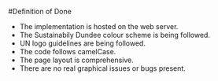 #Definition of Done

- The implementation is hosted on the web server.
- The Sustainabily Dundee colour scheme is being followed.
- UN logo guidelines are being followed.
- The code follows camelCase.  
- The page layout is comprehensive.
- There are no real graphical issues or bugs present.
